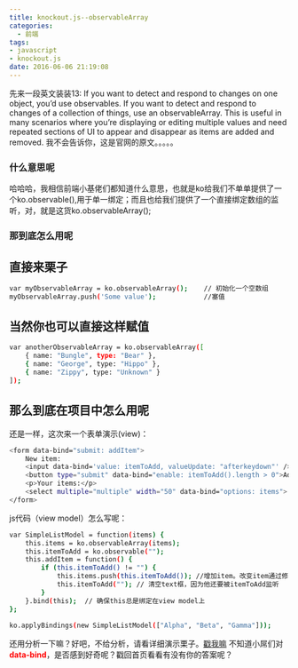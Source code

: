 ```yaml
---
title: knockout.js--observableArray
categories:
  - 前端
tags: 
- javascript
- knockout.js
date: 2016-06-06 21:19:08
---
```

先来一段英文装装13:
If you want to detect and respond to changes on one object, you’d use observables. If you want to detect and respond to changes of a collection of things, use an observableArray. This is useful in many scenarios where you’re displaying or editing multiple values and need repeated sections of UI to appear and disappear as items are added and removed.
我不会告诉你，这是官网的原文。。。。。
<!--more-->
### 什么意思呢
哈哈哈，我相信前端小基佬们都知道什么意思，也就是ko给我们不单单提供了一个ko.observable(),用于单一绑定；而且也给我们提供了一个直接绑定数组的监听，对，就是这货ko.observableArray();
### 那到底怎么用呢
## 直接来栗子
```bash
var myObservableArray = ko.observableArray();    // 初始化一个空数组
myObservableArray.push('Some value');			 //塞值
```
## 当然你也可以直接这样赋值
```bash
var anotherObservableArray = ko.observableArray([
    { name: "Bungle", type: "Bear" },
    { name: "George", type: "Hippo" },
    { name: "Zippy", type: "Unknown" }
]);
```
## 那么到底在项目中怎么用呢
还是一样，这次来一个表单演示(view)：
```bash
<form data-bind="submit: addItem">
    New item:
    <input data-bind='value: itemToAdd, valueUpdate: "afterkeydown"' />
    <button type="submit" data-bind="enable: itemToAdd().length > 0">Add</button>
    <p>Your items:</p>
    <select multiple="multiple" width="50" data-bind="options: items"> </select>
</form>
```
js代码（view model）怎么写呢：
```bash
var SimpleListModel = function(items) {
    this.items = ko.observableArray(items);
    this.itemToAdd = ko.observable("");
    this.addItem = function() {
        if (this.itemToAdd() != "") {
            this.items.push(this.itemToAdd()); //增加item。改变item通过修改observablearray促使相关的UI更新。
            this.itemToAdd(""); // 清空text框，因为他还要被itemToAdd监听
        }
    }.bind(this);  // 确保this总是绑定在view model上
};
 
ko.applyBindings(new SimpleListModel(["Alpha", "Beta", "Gamma"]));
```
还用分析一下嘛？好吧，不给分析，请看详细演示栗子。[戳我嘛](http://jsbin.com/fiyivo/edit?html,output)
不知道小屌们对<font color="red">**data-bind**</font>，是否感到好奇呢？戳回首页看看有没有你的答案呢？
















